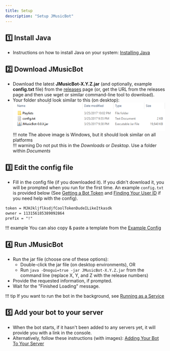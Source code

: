 ```yaml
---
title: Setup
description: "Setup JMusicBot"
---
```


## 1️⃣ Install Java
* Instructions on how to install Java on your system: [Installing Java](installing-java.md)

## 2️⃣ Download JMusicBot
* Download the latest **JMusicBot-X.Y.Z.jar** (and optionally, example **config.txt** file) from the [releases](https://github.com/jagrosh/MusicBot/releases/latest) page (or, get the URL from the releases page and then use wget or similar command-line tool to download).
* Your folder should look similar to this (on desktop):  
![View](/assets/images/folder-view.png)
!!! note
    The above image is Windows, but it should look similar on all platforms  
!!! warning
    Do not put this in the *Downloads* or *Desktop*. Use a folder within *Documents*

## 3️⃣ Edit the config file
* Fill in the config file (if you downloaded it). If you didn't download it, you will be prompted when you run for the first time. An example `config.txt` is provided below (See [Getting a Bot Token](getting-a-bot-token.md) and [Finding Your User ID](finding-your-user-id.md) if you need help with the config).  
```
token = MJHJkljflksdjfCoolTokenDudeILikeItkasdk
owner = 113156185389092864
prefix = "!"
```
!!! example
    You can also copy & paste a template from the [Example Config](config.md)

## 4️⃣ Run JMusicBot
* Run the jar file (choose one of these options):
  * Double-click the jar file (on desktop environments), OR
  * Run `java -Dnogui=true -jar JMusicBot-X.Y.Z.jar` from the command line (replace X, Y, and Z with the release numbers)
* Provide the requested information, if prompted.
* Wait for the "Finished Loading" message.

!!! tip
    If you want to run the bot in the background, see [Running as a Service](running-as-a-service.md)

## 5️⃣ Add your bot to your server
* When the bot starts, if it hasn't been added to any servers yet, it will provide you with a link in the console.
* Alternatively, follow these instructions (with images): [Adding Your Bot To Your Server](adding-your-bot.md)